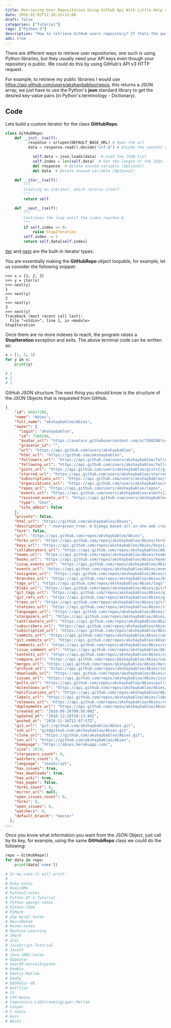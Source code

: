 ```yaml
---
title: Retrieving User Repositories Using Github Api With Little Help of Python 3
date: 2016-02-02T11:20:32+12:00
draft: false
categories: ["Tutorial"]
tags: ["Python-3"]
description: "How to retrieve GitHub users repository? If thats the question you have, then this blog post is for you."
ads: true
---
```


There are different ways to retrieve user repositories; one such is using Python libraries, but they usually need your API keys even though your repository is public. We could do this by using GitHub's API v3 HTTP request.

For example, to retrieve my public libraries I would use https://api.github.com/users/akshaybabloo/repos, this returns a JSON array; we just have to use the Python's **json** standard library to get the desired key-value pairs (in Python's terminology - Dictionary).

## Code

Lets build a custom iterator for the class **GitHubRepo**.

```python
class GitHubRepo:
    def __init__(self):
          response = urlopen(DEFAULT_BASE_URL) # Open the url
          data = response.read().decode("utf-8") # Encode the content as UTF-8

            self.data = json.loads(data)  # Load the JSON list
            self.index = len(self.data)  # Get the length of the JSOn list
            del response  # Delete unused variable (Optional)
            del data  # Delete unused variable (Optional)

    def __iter__(self):
        """
        Creating an iterator, which returns itself.
        """
        return self

    def __next__(self):
        """
        Continues the loop until the index reaches 0.
        """
        if self.index == 0:
            raise StopIteration
        self.index -= 1
        return self.data[self.index]
```

[iter](https://docs.python.org/3.5/library/stdtypes.html#iterator.__iter__) and [next](https://docs.python.org/3.5/library/stdtypes.html#iterator.__next__) are the built-in iterator types.

You are essentially making the **GitHubRepo** object loopable, for example, let us consider the following snippet:

```
>>> x = [1, 2, 3]
>>> y = iter(x)
>>> next(y)
1
>>> next(y)
2
>>> next(y)
3
>>> next(y)
Traceback (most recent call last):
  File "<stdin>", line 1, in <module>
StopIteration
```

Once there are no more indexes to reach, the program raises a **StopIteration** exception and exits. The above terminal code can be written as:

```python
x = [1, 2, 3]
for y in x:
    print(y)

# 1
# 2
# 3
```

GitHub JSON structure
The next thing you should know is the structure of the JSON Objects that is requested from GitHub.

```json
{
    "id": 66637386,
    "name": "Abies",
    "full_name": "akshaybabloo/Abies",
    "owner": {
      "login": "akshaybabloo",
      "id": 7360286,
      "avatar_url": "https://avatars.githubusercontent.com/u/7360286?v=3",
      "gravatar_id": "",
      "url": "https://api.github.com/users/akshaybabloo",
      "html_url": "https://github.com/akshaybabloo",
      "followers_url": "https://api.github.com/users/akshaybabloo/followers",
      "following_url": "https://api.github.com/users/akshaybabloo/following{/other_user}",
      "gists_url": "https://api.github.com/users/akshaybabloo/gists{/gist_id}",
      "starred_url": "https://api.github.com/users/akshaybabloo/starred{/owner}{/repo}",
      "subscriptions_url": "https://api.github.com/users/akshaybabloo/subscriptions",
      "organizations_url": "https://api.github.com/users/akshaybabloo/orgs",
      "repos_url": "https://api.github.com/users/akshaybabloo/repos",
      "events_url": "https://api.github.com/users/akshaybabloo/events{/privacy}",
      "received_events_url": "https://api.github.com/users/akshaybabloo/received_events",
      "type": "User",
      "site_admin": false
    },
    "private": false,
    "html_url": "https://github.com/akshaybabloo/Abies",
    "description": ":evergreen_tree: A Django based all-in-one web creator.",
    "fork": false,
    "url": "https://api.github.com/repos/akshaybabloo/Abies",
    "forks_url": "https://api.github.com/repos/akshaybabloo/Abies/forks",
    "keys_url": "https://api.github.com/repos/akshaybabloo/Abies/keys{/key_id}",
    "collaborators_url": "https://api.github.com/repos/akshaybabloo/Abies/collaborators{/collaborator}",
    "teams_url": "https://api.github.com/repos/akshaybabloo/Abies/teams",
    "hooks_url": "https://api.github.com/repos/akshaybabloo/Abies/hooks",
    "issue_events_url": "https://api.github.com/repos/akshaybabloo/Abies/issues/events{/number}",
    "events_url": "https://api.github.com/repos/akshaybabloo/Abies/events",
    "assignees_url": "https://api.github.com/repos/akshaybabloo/Abies/assignees{/user}",
    "branches_url": "https://api.github.com/repos/akshaybabloo/Abies/branches{/branch}",
    "tags_url": "https://api.github.com/repos/akshaybabloo/Abies/tags",
    "blobs_url": "https://api.github.com/repos/akshaybabloo/Abies/git/blobs{/sha}",
    "git_tags_url": "https://api.github.com/repos/akshaybabloo/Abies/git/tags{/sha}",
    "git_refs_url": "https://api.github.com/repos/akshaybabloo/Abies/git/refs{/sha}",
    "trees_url": "https://api.github.com/repos/akshaybabloo/Abies/git/trees{/sha}",
    "statuses_url": "https://api.github.com/repos/akshaybabloo/Abies/statuses/{sha}",
    "languages_url": "https://api.github.com/repos/akshaybabloo/Abies/languages",
    "stargazers_url": "https://api.github.com/repos/akshaybabloo/Abies/stargazers",
    "contributors_url": "https://api.github.com/repos/akshaybabloo/Abies/contributors",
    "subscribers_url": "https://api.github.com/repos/akshaybabloo/Abies/subscribers",
    "subscription_url": "https://api.github.com/repos/akshaybabloo/Abies/subscription",
    "commits_url": "https://api.github.com/repos/akshaybabloo/Abies/commits{/sha}",
    "git_commits_url": "https://api.github.com/repos/akshaybabloo/Abies/git/commits{/sha}",
    "comments_url": "https://api.github.com/repos/akshaybabloo/Abies/comments{/number}",
    "issue_comment_url": "https://api.github.com/repos/akshaybabloo/Abies/issues/comments{/number}",
    "contents_url": "https://api.github.com/repos/akshaybabloo/Abies/contents/{+path}",
    "compare_url": "https://api.github.com/repos/akshaybabloo/Abies/compare/{base}...{head}",
    "merges_url": "https://api.github.com/repos/akshaybabloo/Abies/merges",
    "archive_url": "https://api.github.com/repos/akshaybabloo/Abies/{archive_format}{/ref}",
    "downloads_url": "https://api.github.com/repos/akshaybabloo/Abies/downloads",
    "issues_url": "https://api.github.com/repos/akshaybabloo/Abies/issues{/number}",
    "pulls_url": "https://api.github.com/repos/akshaybabloo/Abies/pulls{/number}",
    "milestones_url": "https://api.github.com/repos/akshaybabloo/Abies/milestones{/number}",
    "notifications_url": "https://api.github.com/repos/akshaybabloo/Abies/notifications{?since,all,participating}",
    "labels_url": "https://api.github.com/repos/akshaybabloo/Abies/labels{/name}",
    "releases_url": "https://api.github.com/repos/akshaybabloo/Abies/releases{/id}",
    "deployments_url": "https://api.github.com/repos/akshaybabloo/Abies/deployments",
    "created_at": "2016-08-26T09:56:00Z",
    "updated_at": "2016-12-28T20:13:49Z",
    "pushed_at": "2016-11-24T12:07:57Z",
    "git_url": "git://github.com/akshaybabloo/Abies.git",
    "ssh_url": "git@github.com:akshaybabloo/Abies.git",
    "clone_url": "https://github.com/akshaybabloo/Abies.git",
    "svn_url": "https://github.com/akshaybabloo/Abies",
    "homepage": "https://abies.herokuapp.com/",
    "size": 2079,
    "stargazers_count": 0,
    "watchers_count": 0,
    "language": "JavaScript",
    "has_issues": true,
    "has_downloads": true,
    "has_wiki": true,
    "has_pages": false,
    "forks_count": 0,
    "mirror_url": null,
    "open_issues_count": 0,
    "forks": 0,
    "open_issues": 0,
    "watchers": 0,
    "default_branch": "master"
  },
...
```

Once you know what information you want from the JSON Object, just call by its key, for example, using the same **GitHubRepo** class we could do the following:

```python
repo = GitHubRepo()
for data in repo:
    print(data['name'])

# In my case it will print:
#
# Ruby-notes
# RemindMe
# Python3-notes
# Python-QT-5-Tutorial
# Python-opengl-notes
# Python-CUDA
# PyMark
# php-mysql-notes
# NeuroRehab
# Maven-notes
# Machine-Learning
# JMark
# JCal
# JavaScript-Tutorial
# JavaFX
# Java-JDBC-notes
# GUpdater
# GearVR-UnrealEngine4
# EmoWin
# Emotiv-Matlab
# EmoPy
# EEGRotor-VE
# Dotfiles
# CV
# CPP-Notes
# Cognionics-LabStreamingLayer-Matlab
# Casper
# C-notes
# Auro
# Abies
```
